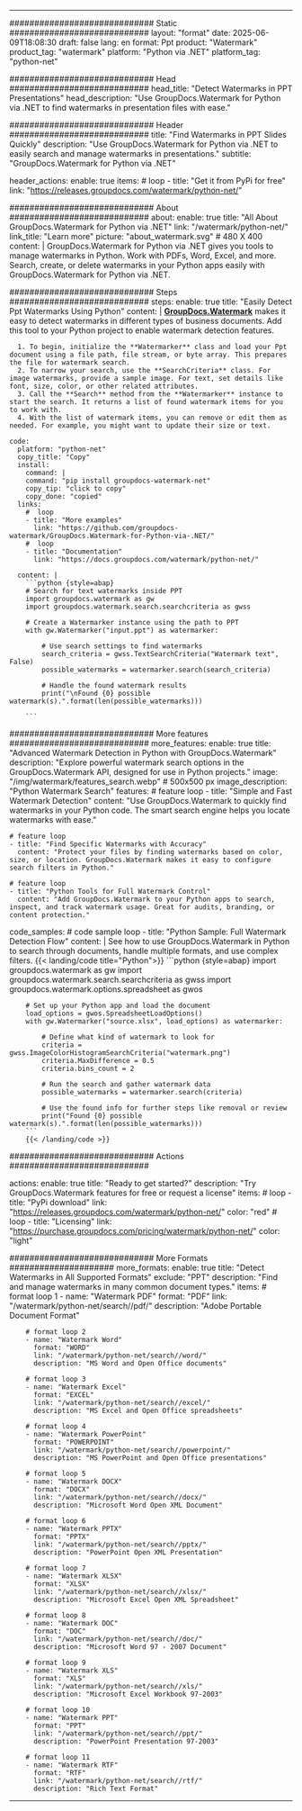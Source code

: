 
---
############################# Static ############################
layout: "format"
date:  2025-06-09T18:08:30
draft: false
lang: en
format: Ppt
product: "Watermark"
product_tag: "watermark"
platform: "Python via .NET"
platform_tag: "python-net"

############################# Head ############################
head_title: "Detect Watermarks in PPT Presentations"
head_description: "Use GroupDocs.Watermark for Python via .NET to find watermarks in presentation files with ease."

############################# Header ############################
title: "Find Watermarks in PPT Slides Quickly" 
description: "Use GroupDocs.Watermark for Python via .NET to easily search and manage watermarks in presentations."
subtitle: "GroupDocs.Watermark for Python via .NET" 

header_actions:
  enable: true
  items:
    #  loop
    - title: "Get it from PyPi for free"
      link: "https://releases.groupdocs.com/watermark/python-net/"
      
############################# About ############################
about:
    enable: true
    title: "All About GroupDocs.Watermark for Python via .NET"
    link: "/watermark/python-net/"
    link_title: "Learn more"
    picture: "about_watermark.svg" # 480 X 400
    content: |
       GroupDocs.Watermark for Python via .NET gives you tools to manage watermarks in Python. Work with PDFs, Word, Excel, and more. Search, create, or delete watermarks in your Python apps easily with GroupDocs.Watermark for Python via .NET.

############################# Steps ############################
steps:
    enable: true
    title: "Easily Detect Ppt Watermarks Using Python"
    content: |
      **[GroupDocs.Watermark](https://products.groupdocs.com/watermark/python-net/)** makes it easy to detect watermarks in different types of business documents. Add this tool to your Python project to enable watermark detection features.
      
      1. To begin, initialize the **Watermarker** class and load your Ppt document using a file path, file stream, or byte array. This prepares the file for watermark search.
      2. To narrow your search, use the **SearchCriteria** class. For image watermarks, provide a sample image. For text, set details like font, size, color, or other related attributes.
      3. Call the **Search** method from the **Watermarker** instance to start the search. It returns a list of found watermark items for you to work with.
      4. With the list of watermark items, you can remove or edit them as needed. For example, you might want to update their size or text.
   
    code:
      platform: "python-net"
      copy_title: "Copy"
      install:
        command: |
        command: "pip install groupdocs-watermark-net"
        copy_tip: "click to copy"
        copy_done: "copied"
      links:
        #  loop
        - title: "More examples"
          link: "https://github.com/groupdocs-watermark/GroupDocs.Watermark-for-Python-via-.NET/"
        #  loop
        - title: "Documentation"
          link: "https://docs.groupdocs.com/watermark/python-net/"
          
      content: |
        ```python {style=abap}
        # Search for text watermarks inside PPT
        import groupdocs.watermark as gw
        import groupdocs.watermark.search.searchcriteria as gwss

        # Create a Watermarker instance using the path to PPT
        with gw.Watermarker("input.ppt") as watermarker:

            # Use search settings to find watermarks
            search_criteria = gwss.TextSearchCriteria("Watermark text", False)
            possible_watermarks = watermarker.search(search_criteria)

            # Handle the found watermark results
            print("\nFound {0} possible watermark(s).".format(len(possible_watermarks)))
       
        ```  

############################# More features ############################
more_features:
  enable: true
  title: "Advanced Watermark Detection in Python with GroupDocs.Watermark"
  description: "Explore powerful watermark search options in the GroupDocs.Watermark API, designed for use in Python projects."
  image: "/img/watermark/features_search.webp" # 500x500 px
  image_description: "Python Watermark Search"
  features:
    # feature loop
    - title: "Simple and Fast Watermark Detection"
      content: "Use GroupDocs.Watermark to quickly find watermarks in your Python code. The smart search engine helps you locate watermarks with ease."

    # feature loop
    - title: "Find Specific Watermarks with Accuracy"
      content: "Protect your files by finding watermarks based on color, size, or location. GroupDocs.Watermark makes it easy to configure search filters in Python."

    # feature loop
    - title: "Python Tools for Full Watermark Control"
      content: "Add GroupDocs.Watermark to your Python apps to search, inspect, and track watermark usage. Great for audits, branding, or content protection."
      
  code_samples:
    # code sample loop
    - title: "Python Sample: Full Watermark Detection Flow"
      content: |
        See how to use GroupDocs.Watermark in Python to search through documents, handle multiple formats, and use complex filters.
        {{< landing/code title="Python">}}
        ```python {style=abap}
        import groupdocs.watermark as gw
        import groupdocs.watermark.search.searchcriteria as gwss
        import groupdocs.watermark.options.spreadsheet as gwos

        # Set up your Python app and load the document
        load_options = gwos.SpreadsheetLoadOptions()
        with gw.Watermarker("source.xlsx", load_options) as watermarker:

            # Define what kind of watermark to look for
            criteria = gwss.ImageColorHistogramSearchCriteria("watermark.png")
            criteria.MaxDifference = 0.5
            criteria.bins_count = 2

            # Run the search and gather watermark data
            possible_watermarks = watermarker.search(criteria)

            # Use the found info for further steps like removal or review
            print("Found {0} possible watermark(s).".format(len(possible_watermarks)))        
        ```
        {{< /landing/code >}}


############################# Actions ############################

actions:
  enable: true
  title: "Ready to get started?"
  description: "Try GroupDocs.Watermark features for free or request a license"
  items:
    #  loop
    - title: "PyPi download"
      link: "https://releases.groupdocs.com/watermark/python-net/"
      color: "red"
        #  loop
    - title: "Licensing"
      link: "https://purchase.groupdocs.com/pricing/watermark/python-net/"
      color: "light"


############################# More Formats #####################
more_formats:
    enable: true
    title: "Detect Watermarks in All Supported Formats"
    exclude: "PPT"
    description: "Find and manage watermarks in many common document types."
    items: 
        # format loop 1
        - name: "Watermark PDF"
          format: "PDF"
          link: "/watermark/python-net/search//pdf/"
          description: "Adobe Portable Document Format"

        # format loop 2
        - name: "Watermark Word"
          format: "WORD"
          link: "/watermark/python-net/search//word/"
          description: "MS Word and Open Office documents"
          
        # format loop 3
        - name: "Watermark Excel"
          format: "EXCEL"
          link: "/watermark/python-net/search//excel/"
          description: "MS Excel and Open Office spreadsheets"

        # format loop 4
        - name: "Watermark PowerPoint"
          format: "POWERPOINT"
          link: "/watermark/python-net/search//powerpoint/"
          description: "MS PowerPoint and Open Office presentations"

        # format loop 5
        - name: "Watermark DOCX"
          format: "DOCX"
          link: "/watermark/python-net/search//docx/"
          description: "Microsoft Word Open XML Document"
          
        # format loop 6
        - name: "Watermark PPTX"
          format: "PPTX"
          link: "/watermark/python-net/search//pptx/"
          description: "PowerPoint Open XML Presentation"
          
        # format loop 7
        - name: "Watermark XLSX"
          format: "XLSX"
          link: "/watermark/python-net/search//xlsx/"
          description: "Microsoft Excel Open XML Spreadsheet"

        # format loop 8
        - name: "Watermark DOC"
          format: "DOC"
          link: "/watermark/python-net/search//doc/"
          description: "Microsoft Word 97 - 2007 Document"

        # format loop 9
        - name: "Watermark XLS"
          format: "XLS"
          link: "/watermark/python-net/search//xls/"
          description: "Microsoft Excel Workbook 97-2003"

        # format loop 10
        - name: "Watermark PPT"
          format: "PPT"
          link: "/watermark/python-net/search//ppt/"
          description: "PowerPoint Presentation 97-2003"

        # format loop 11
        - name: "Watermark RTF"
          format: "RTF"
          link: "/watermark/python-net/search//rtf/"
          description: "Rich Text Format"

---